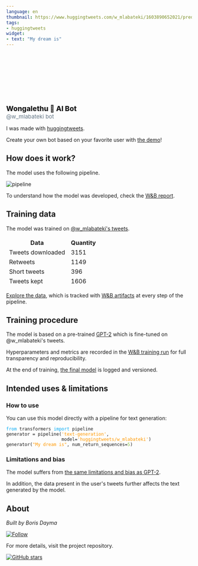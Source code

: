 ```yaml
---
language: en
thumbnail: https://www.huggingtweets.com/w_mlabateki/1603890652021/predictions.png
tags:
- huggingtweets
widget:
- text: "My dream is"
---
```


<link rel="stylesheet" href="https://unpkg.com/@tailwindcss/typography@0.2.x/dist/typography.min.css">

<style>
@media (prefers-color-scheme: dark) {
  .prose { color: #E2E8F0 !important; }
  .prose h2, .prose h3, .prose a, .prose thead { color: #F7FAFC !important; }
}
</style>

<section class='prose'>

<div>
<div style="width: 132px; height:132px; border-radius: 50%; background-size: cover; background-image: url('https://pbs.twimg.com/profile_images/1234254322092969985/8OT4cl3b_400x400.jpg')">
</div>
<div style="margin-top: 8px; font-size: 19px; font-weight: 800">Wongalethu 🤖 AI Bot </div>
<div style="font-size: 15px; color: #657786">@w_mlabateki bot</div>
</div>

I was made with [huggingtweets](https://github.com/borisdayma/huggingtweets).

Create your own bot based on your favorite user with [the demo](https://colab.research.google.com/github/borisdayma/huggingtweets/blob/master/huggingtweets-demo.ipynb)!

## How does it work?

The model uses the following pipeline.

![pipeline](https://github.com/borisdayma/huggingtweets/blob/master/img/pipeline.png?raw=true)

To understand how the model was developed, check the [W&B report](https://app.wandb.ai/wandb/huggingtweets/reports/HuggingTweets-Train-a-model-to-generate-tweets--VmlldzoxMTY5MjI).

## Training data

The model was trained on [@w_mlabateki's tweets](https://twitter.com/w_mlabateki).

<table style='border-width:0'>
<thead style='border-width:0'>
<tr style='border-width:0 0 1px 0; border-color: #CBD5E0'>
<th style='border-width:0'>Data</th>
<th style='border-width:0'>Quantity</th>
</tr>
</thead>
<tbody style='border-width:0'>
<tr style='border-width:0 0 1px 0; border-color: #E2E8F0'>
<td style='border-width:0'>Tweets downloaded</td>
<td style='border-width:0'>3151</td>
</tr>
<tr style='border-width:0 0 1px 0; border-color: #E2E8F0'>
<td style='border-width:0'>Retweets</td>
<td style='border-width:0'>1149</td>
</tr>
<tr style='border-width:0 0 1px 0; border-color: #E2E8F0'>
<td style='border-width:0'>Short tweets</td>
<td style='border-width:0'>396</td>
</tr>
<tr style='border-width:0'>
<td style='border-width:0'>Tweets kept</td>
<td style='border-width:0'>1606</td>
</tr>
</tbody>
</table>

[Explore the data](https://app.wandb.ai/wandb/huggingtweets/runs/4oakhwm3/artifacts), which is tracked with [W&B artifacts](https://docs.wandb.com/artifacts) at every step of the pipeline.

## Training procedure

The model is based on a pre-trained [GPT-2](https://huggingface.co/gpt2) which is fine-tuned on @w_mlabateki's tweets.

Hyperparameters and metrics are recorded in the [W&B training run](https://app.wandb.ai/wandb/huggingtweets/runs/10ag004j) for full transparency and reproducibility.

At the end of training, [the final model](https://app.wandb.ai/wandb/huggingtweets/runs/10ag004j/artifacts) is logged and versioned.

## Intended uses & limitations

### How to use

You can use this model directly with a pipeline for text generation:

<pre><code><span style="color:#03A9F4">from</span> transformers <span style="color:#03A9F4">import</span> pipeline
generator = pipeline(<span style="color:#FF9800">'text-generation'</span>,
                     model=<span style="color:#FF9800">'huggingtweets/w_mlabateki'</span>)
generator(<span style="color:#FF9800">"My dream is"</span>, num_return_sequences=<span style="color:#8BC34A">5</span>)</code></pre>


### Limitations and bias

The model suffers from [the same limitations and bias as GPT-2](https://huggingface.co/gpt2#limitations-and-bias).

In addition, the data present in the user's tweets further affects the text generated by the model.

## About

*Built by Boris Dayma*

</section>

[![Follow](https://img.shields.io/twitter/follow/borisdayma?style=social)](https://twitter.com/intent/follow?screen_name=borisdayma)

<section class='prose'>
For more details, visit the project repository.
</section>

[![GitHub stars](https://img.shields.io/github/stars/borisdayma/huggingtweets?style=social)](https://github.com/borisdayma/huggingtweets)

<!--- random size file                       -->